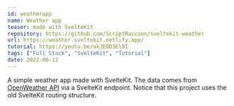 ```yaml
---
id: weatherapp
name: Weather app
teaser: made with SvelteKit
repository: https://github.com/ScriptRaccoon/sveltekit-weather
url: https://weather-sveltekit.netlify.app/
tutorial: https://youtu.be/akJEOD3El8I
tags: ["Full Stack", "SvelteKit", "Tutorial"]
date: 2022-06-12
---
```


A simple weather app made with SvelteKit. The data comes from <a href='https://openweathermap.org/' target='_blank'>OpenWeather API</a> via a SvelteKit endpoint. Notice that this project uses the old SvelteKit routing structure.
